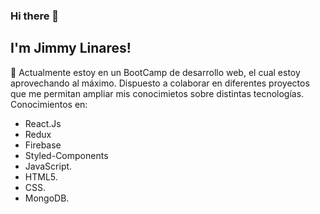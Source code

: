 ### Hi there 👋
## I'm Jimmy Linares!

🌱 Actualmente estoy en un BootCamp de desarrollo web, el cual estoy aprovechando al máximo. 
Dispuesto a colaborar en diferentes proyectos que me permitan ampliar mis conocimietos sobre distintas tecnologías. Conocimientos en: 
 * React.Js
 * Redux
 * Firebase
 * Styled-Components
 * JavaScript.
 * HTML5.
 * CSS.
 * MongoDB.

<!--
**Vikingo92/Vikingo92** is a ✨ _special_ ✨ repository because its `README.md` (this file) appears on your GitHub profile.

Here are some ideas to get you started:

- 🔭 I’m currently working on ...
- 🌱 I’m currently learning ...
- 👯 I’m looking to collaborate on ...
- 🤔 I’m looking for help with ...
- 💬 Ask me about ...
- 📫 How to reach me: ...
- 😄 Pronouns: ...
- ⚡ Fun fact: ...
-->
